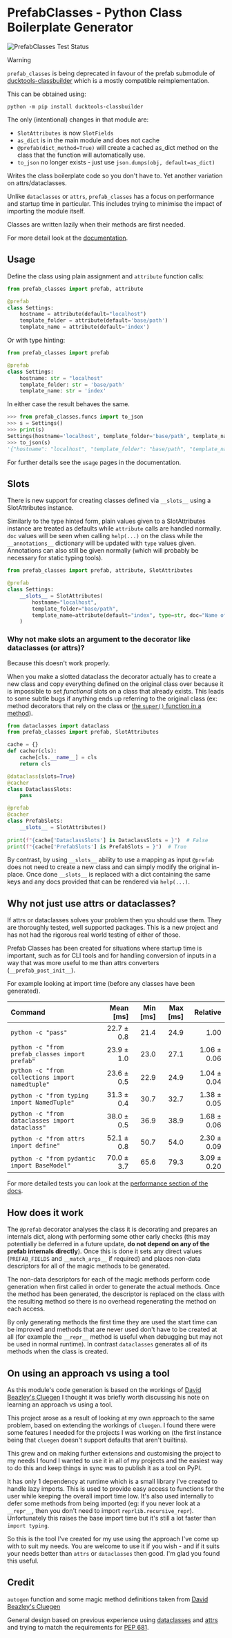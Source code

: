 # PrefabClasses - Python Class Boilerplate Generator  #
![PrefabClasses Test Status](https://github.com/DavidCEllis/PrefabClasses/actions/workflows/auto_test.yml/badge.svg?branch=main)

> [!WARNING] 
> `prefab_classes` is being deprecated in favour of 
> the prefab submodule of [ducktools-classbuilder](https://github.com/DavidCEllis/ducktools-classbuilder) 
> which is a mostly compatible reimplementation.
> 
> This can be obtained using:
> 
> `python -m pip install ducktools-classbuilder`
> 
> The only (intentional) changes in that module are:
>   * `SlotAttributes` is now `SlotFields`
>   * `as_dict` is in the main module and does not cache
>   * `@prefab(dict_method=True)` will create a cached as_dict 
>     method on the class that the function will automatically 
>     use.
>   * `to_json` no longer exists - just use `json.dumps(obj, default=as_dict)`

Writes the class boilerplate code so you don't have to. 
Yet another variation on attrs/dataclasses.

Unlike `dataclasses` or `attrs`, `prefab_classes` has a
focus on performance and startup time in particular.
This includes trying to minimise the impact of importing
the module itself.

Classes are written lazily when their methods are first needed.

For more detail look at the [documentation](https://prefabclasses.readthedocs.io).

## Usage ##

Define the class using plain assignment and `attribute` function calls:

```python
from prefab_classes import prefab, attribute

@prefab
class Settings:
    hostname = attribute(default="localhost")
    template_folder = attribute(default='base/path')
    template_name = attribute(default='index')
```

Or with type hinting:

```python
from prefab_classes import prefab

@prefab
class Settings:
    hostname: str = "localhost"
    template_folder: str = 'base/path'
    template_name: str = 'index'
```

In either case the result behaves the same.

```python
>>> from prefab_classes.funcs import to_json
>>> s = Settings()
>>> print(s)
Settings(hostname='localhost', template_folder='base/path', template_name='index')
>>> to_json(s)
'{"hostname": "localhost", "template_folder": "base/path", "template_name": "index"}'
```

For further details see the `usage` pages in the documentation.

## Slots ##

There is new support for creating classes defined via `__slots__` using a SlotAttributes instance.

Similarly to the type hinted form, plain values given to a SlotAttributes instance are treated as defaults
while `attribute` calls are handled normally. `doc` values will be seen when calling `help(...)` on the class
while the `__annotations__` dictionary will be updated with `type` values given. Annotations can also still
be given normally (which will probably be necessary for static typing tools).

```python
from prefab_classes import prefab, attribute, SlotAttributes

@prefab
class Settings:
    __slots__ = SlotAttributes(
        hostname="localhost",
        template_folder="base/path",
        template_name=attribute(default="index", type=str, doc="Name of the template"),
    )
```

### Why not make slots an argument to the decorator like dataclasses (or attrs)? ###

Because this doesn't work properly.

When you make a slotted dataclass the decorator actually has to create a new class and copy everything defined
on the original class over because it is impossible to set *functional* slots on a class that already exists.
This leads to some subtle bugs if anything ends up referring to the original class
(ex: method decorators that rely on the class or [the `super()` function in a method](https://github.com/python/cpython/pull/111538)).

```python
from dataclasses import dataclass
from prefab_classes import prefab, SlotAttributes

cache = {}
def cacher(cls):
    cache[cls.__name__] = cls
    return cls

@dataclass(slots=True)
@cacher
class DataclassSlots:
    pass

@prefab
@cacher
class PrefabSlots:
    __slots__ = SlotAttributes()
    
print(f"{cache['DataclassSlots'] is DataclassSlots = }")  # False
print(f"{cache['PrefabSlots'] is PrefabSlots = }")  # True
```

By contrast, by using `__slots__` ability to use a mapping as input `@prefab` does not need to create a new
class and can simply modify the original in-place. Once done `__slots__` is replaced with a dict containing
the same keys and any docs provided that can be rendered via `help(...)`.

## Why not just use attrs or dataclasses? ##

If attrs or dataclasses solves your problem then you should use them.
They are thoroughly tested, well supported packages. This is a new
project and has not had the rigorous real world testing of either
of those.

Prefab Classes has been created for situations where startup time is important, 
such as for CLI tools and for handling conversion of inputs in a way that
was more useful to me than attrs converters (`__prefab_post_init__`).

For example looking at import time (before any classes have been generated).

| Command | Mean [ms] | Min [ms] | Max [ms] | Relative |
|:---|---:|---:|---:|---:|
| `python -c "pass"` | 22.7 ± 0.8 | 21.4 | 24.9 | 1.00 |
| `python -c "from prefab_classes import prefab"` | 23.9 ± 1.0 | 23.0 | 27.1 | 1.06 ± 0.06 |
| `python -c "from collections import namedtuple"` | 23.6 ± 0.5 | 22.9 | 24.9 | 1.04 ± 0.04 |
| `python -c "from typing import NamedTuple"` | 31.3 ± 0.4 | 30.7 | 32.7 | 1.38 ± 0.05 |
| `python -c "from dataclasses import dataclass"` | 38.0 ± 0.5 | 36.9 | 38.9 | 1.68 ± 0.06 |
| `python -c "from attrs import define"` | 52.1 ± 0.8 | 50.7 | 54.0 | 2.30 ± 0.09 |
| `python -c "from pydantic import BaseModel"` | 70.0 ± 3.7 | 65.6 | 79.3 | 3.09 ± 0.20 |



For more detailed tests you can look at the
[performance section of the docs](https://prefabclasses.readthedocs.io/en/latest/extra/performance_tests.html).

## How does it work ##

The `@prefab` decorator analyses the class it is decorating and prepares an internals dict, along
with performing some other early checks (this may potentially be deferred in a future update,
**do not depend on any of the prefab internals directly**). Once this is done it sets any direct
values (`PREFAB_FIELDS` and `__match_args__` if required) and places non-data descriptors for
all of the magic methods to be generated.

The non-data descriptors for each of the magic methods perform code generation when first called
in order to generate the actual methods. Once the method has been generated, the descriptor is 
replaced on the class with the resulting method so there is no overhead regenerating the method
on each access. 

By only generating methods the first time they are used the start time can be
improved and methods that are never used don't have to be created at all (for example the 
`__repr__` method is useful when debugging but may not be used in normal runtime). In contrast
`dataclasses` generates all of its methods when the class is created.

## On using an approach vs using a tool ##

As this module's code generation is based on the workings of [David Beazley's Cluegen](https://github.com/dabeaz/cluegen)
I thought it was briefly worth discussing his note on learning an approach vs using a tool.

This project arose as a result of looking at my own approach to the same problem, based on
extending the workings of `cluegen`. I found there were some features I needed for 
the projects I was working on (the first instance being that `cluegen` doesn't support 
defaults that aren't builtins). 

This grew and on making further extensions and customising the project to my needs I found 
I wanted to use it in all of my projects and the easiest way to do this and keep things 
in sync was to publish it as a tool on PyPI.

It has only 1 dependency at runtime which is a small library I've created to handle lazy 
imports. This is used to provide easy access to functions for the user while keeping the
overall import time low. It's also used internally to defer some methods from being imported
(eg: if you never look at a `__repr__`, then you don't need to import `reprlib.recursive_repr`).
Unfortunately this raises the base import time but it's still a lot faster than `import typing`.

So this is the tool I've created for my use using the approach I've come up with to suit my needs.
You are welcome to use it if you wish - and if it suits your needs better than `attrs` or 
`dataclasses` then good. I'm glad you found this useful.

## Credit ##

`autogen` function and some magic method definitions taken from 
[David Beazley's Cluegen](https://github.com/dabeaz/cluegen)

General design based on previous experience using
[dataclasses](https://docs.python.org/3/library/dataclasses.html)
and [attrs](https://www.attrs.org/en/stable/) and trying to match the 
requirements for [PEP 681](https://peps.python.org/pep-0681/).
